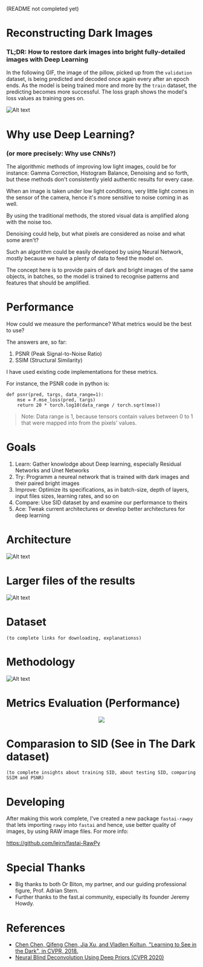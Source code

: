 (README not completed yet)

# Reconstructing Dark Images
### TL;DR: How to restore dark images into bright fully-detailed images with Deep Learning
In the following GIF, the image of the pillow, picked up from the `validation` dataset, is being predicted and decoded once again every after an epoch ends. As the model is being trained more and more by the `train` dataset, the predicting becomes more successful. The loss graph shows the model's loss values as training goes on.

![Alt text](./GIFs/113epochs.gif)

# Why use Deep Learning? 
### (or more precisely: Why use CNNs?)
The algorithmic methods of improving low light images, could be for instance: Gamma Correction, Histogram Balance, Denoising and so forth, but these methods don't consistently yield authentic results for every case.

When an image is taken under low light conditions, very little light comes in the sensor of the camera, hence it's more sensitive to noise coming in as well. 

By using the traditional methods, the stored visual data is amplified along with the noise too. 

Denoising could help, but what pixels are considered as noise and what some aren't?

Such an algorithm could be easily developed by using Neural Network, mostly because we have a plenty of data to feed the model on. 

The concept here is to provide pairs of dark and bright images of the same objects, in batches, so the model is trained to recognise patterns and features that should be amplified.

# Performance
How could we measure the performance?
What metrics would be the best to use?

The answers are, so far:
1. PSNR (Peak Signal-to-Noise Ratio)
2. SSIM (Structural Similarity)

I have used existing code implementations for these metrics.

For instance, the PSNR code in python is:
```
def psnr(pred, targs, data_range=1):
    mse = F.mse_loss(pred, targs)
    return 20 * torch.log10(data_range / torch.sqrt(mse))
```

> Note: Data range is 1, because tensors contain values between 0 to 1 that were mapped into from the pixels' values.



# Goals
1. Learn: Gather knowlodge about Deep learning, especially Residual Networks and Unet Networks
2. Try: Programm a neureal network that is trained with dark images and their paired bright images
3. Improve: Optimize its specifications, as in batch-size, depth of layers, input files sizes, learning rates, and so on
4. Compare: Use SID dataset by <insert credits here> and examine our performance to theirs
5. Ace: Tweak current architectures or develop better architectures for deep learning
    
# Architecture
![Alt text](./SVGs/Architecture___.svg)

# Larger files of the results
![Alt text](./SVGs/LargerFilesResults.svg)

# Dataset
    (to complete links for downloading, explanationss)
    
# Methodology
![Alt text](./SVGs/Methodology.svg)

# Metrics Evaluation (Performance)
    
<p align="center">
  <img src="./PNGs/RAW_L1_512x512_bs-2_ds-107prs_180epcs.png">
</p>
    
# Comparasion to SID (See in The Dark dataset)
    (to complete insights about training SID, about testing SID, comparing SSIM and PSNR)

# Developing

After making this work complete, I've created a new package `fastai-rawpy` that lets importing `rawpy` into `fastai` and hence, use better quality of images, by using RAW image files. For more info:

https://github.com/lejrn/fastai-RawPy
    
# Special Thanks
- Big thanks to both Or Biton, my partner, and our guiding professional figure, Prof. Adrian Stern. 
- Further thanks to the fast.ai community, especially its founder Jeremy Howdy.
    
# References
- [Chen Chen, Qifeng Chen, Jia Xu, and Vladlen Koltun, "Learning to See in the Dark", in CVPR, 2018.](https://github.com/cchen156/Learning-to-See-in-the-Dark#learning-to-see-in-the-dark)
- [Neural Blind Deconvolution Using Deep Priors (CVPR 2020)](https://github.com/csdwren/SelfDeblur#neural-blind-deconvolution-using-deep-priors)

